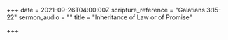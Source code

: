 +++
date = 2021-09-26T04:00:00Z
scripture_reference = "Galatians 3:15-22"
sermon_audio = ""
title = "Inheritance of Law or of Promise"

+++
